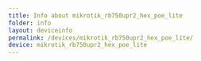 ```yaml
---
title: Info about mikrotik_rb750upr2_hex_poe_lite
folder: info
layout: deviceinfo
permalink: /devices/mikrotik_rb750upr2_hex_poe_lite/
device: mikrotik_rb750upr2_hex_poe_lite
---
```

